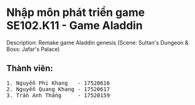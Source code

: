 # Nhập môn phát triển game SE102.K11 - Game Aladdin
Description: Remake game Aladdin genesis (Scene: Sultan's Dungeon &amp; Boss: Jafar's Palace)
## Thành viên:
<pre>
1. Nguyễn Phi Khang   - 17520616
2. Nguyễn Quang Khang - 17520617
3. Trần Anh Thắng     - 17520159
</pre>
